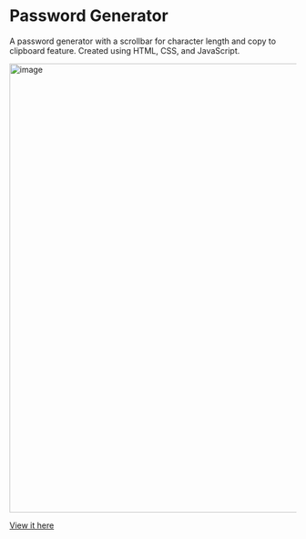 # Password Generator
A password generator with a scrollbar for character length and copy to clipboard feature. Created using HTML, CSS, and JavaScript.

<img width="789" alt="image" src="https://github.com/joshwant/PasswordGeneratorWeb/assets/114653236/e810d948-9bf1-41f0-8e6d-222a60e249c2">

[View it here](https://passwordgeneratorjosh.netlify.app/)

